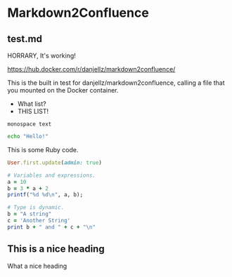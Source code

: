 # Markdown2Confluence
## test.md
HORRARY, It's working!

https://hub.docker.com/r/danjellz/markdown2confluence/

This is the built in test for danjellz/markdown2confluence, calling a file that you mounted on the Docker container.

- What list?
- THIS LIST!

`monospace text `
``` bash
echo "Hello!"
```

This is some Ruby code.
``` ruby
User.first.update(admin: true)

# Variables and expressions.
a = 10
b = 3 * a + 2
printf("%d %d\n", a, b);

# Type is dynamic.
b = "A string"
c = 'Another String'
print b + " and " + c + "\n"
```


## This is a nice heading

What a nice heading
